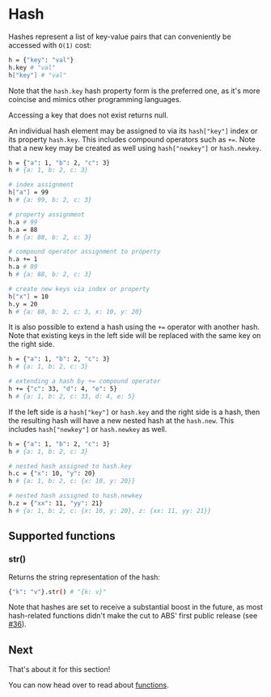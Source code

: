 # Hash

Hashes represent a list of key-value pairs that can conveniently be accessed with `O(1)` cost:

``` bash
h = {"key": "val"}
h.key # "val"
h["key"] # "val"
```

Note that the `hash.key` hash property form is the preferred one, as it's more coincise and mimics other programming languages.

Accessing a key that does not exist returns null.

An individual hash element may be assigned to via its `hash["key"]` index or its property `hash.key`. This includes compound operators such as `+=`. Note that a new key may be created as well using `hash["newkey"]` or `hash.newkey`.
```bash
h = {"a": 1, "b": 2, "c": 3}
h # {a: 1, b: 2, c: 3}

# index assignment
h["a"] = 99
h # {a: 99, b: 2, c: 3}

# property assignment
h.a # 99
h.a = 88
h # {a: 88, b: 2, c: 3}

# compound operator assignment to property
h.a += 1
h.a # 89
h # {a: 88, b: 2, c: 3}

# create new keys via index or property
h["x"] = 10
h.y = 20
h # {a: 88, b: 2, c: 3, x: 10, y: 20}
```

It is also possible to extend a hash using the `+=` operator with another hash. Note that existing keys in the left side will be replaced with the same key on the right side.
```bash
h = {"a": 1, "b": 2, "c": 3}
h # {a: 1, b: 2, c: 3}

# extending a hash by += compound operator
h += {"c": 33, "d": 4, "e": 5}
h # {a: 1, b: 2, c: 33, d: 4, e: 5}
```

If the left side is a `hash["key"]` or `hash.key` and the right side is a hash, then the resulting hash will have a new nested hash at the `hash.new`. This includes `hash["newkey"]` or `hash.newkey` as well.
```bash
h = {"a": 1, "b": 2, "c": 3}
h # {a: 1, b: 2, c: 3}

# nested hash assigned to hash.key
h.c = {"x": 10, "y": 20}
h # {a: 1, b: 2, c: {x: 10, y: 20}}

# nested hash assigned to hash.newkey
h.z = {"xx": 11, "yy": 21}
h # {a: 1, b: 2, c: {x: 10, y: 20}, z: {xx: 11, yy: 21}}
```

## Supported functions

### str()

Returns the string representation of the hash:

``` bash
{"k": "v"}.str() # "{k: v}"
```

Note that hashes are set to receive a substantial
boost in the future, as most hash-related
functions didn't make the cut to ABS' first public
release (see [#36](https://github.com/abs-lang/abs/issues/36)).

## Next

That's about it for this section!

You can now head over to read about [functions](/types/function).